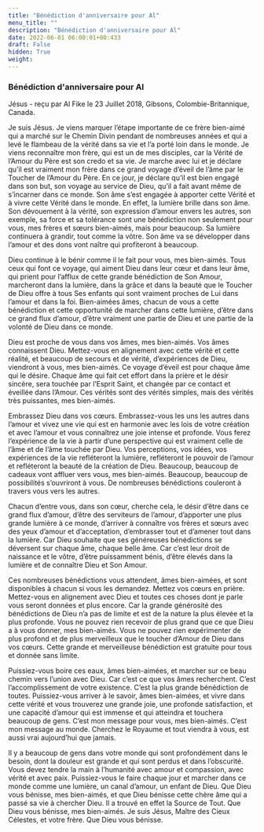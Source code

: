 ```yaml
---
title: "Bénédiction d'anniversaire pour Al"
menu_title: ""
description: "Bénédiction d'anniversaire pour Al"
date: 2022-06-01 06:00:01+00:433
draft: False
hidden: True
weight:
---
```

### Bénédiction d'anniversaire pour Al

Jésus - reçu par Al Fike le 23 Juillet 2018, Gibsons, Colombie-Britannique, Canada.

Je suis Jésus. Je viens marquer l’étape importante de ce frère bien-aimé qui a marché sur le Chemin Divin pendant de nombreuses années et qui a levé le flambeau de la vérité dans sa vie et l’a porté loin dans le monde. Je viens reconnaître mon frère, qui est un de mes disciples, car la Vérité de l’Amour du Père est son credo et sa vie. Je marche avec lui et je déclare qu’il est vraiment mon frère dans ce grand voyage d’éveil de l’âme par le Toucher de l’Amour du Père. En ce jour, je déclare qu’il est bien engagé dans son but, son voyage au service de Dieu, qu’il a fait avant même de s’incarner dans ce monde. Son âme s’est engagée à apporter cette Vérité et à vivre cette Vérité dans le monde. En effet, la lumière brille dans son âme. Son dévouement à la vérité, son expression d’amour envers les autres, son exemple, sa force et sa tolérance sont une bénédiction non seulement pour vous, mes frères et sœurs bien-aimés, mais pour beaucoup. Sa lumière continuera à grandir, tout comme la vôtre. Son âme va se développer dans l’amour et des dons vont naître qui profiteront à beaucoup.

Dieu continue à le bénir comme il le fait pour vous, mes bien-aimés. Tous ceux qui font ce voyage, qui aiment Dieu dans leur cœur et dans leur âme, qui prient pour l’afflux de cette grande bénédiction de Son Amour, marcheront dans la lumière, dans la grâce et dans la beauté que le Toucher de Dieu offre à tous Ses enfants qui sont vraiment proches de Lui dans l’amour et dans la foi. Bien-aimées âmes, chacun de vous a cette bénédiction et cette opportunité de marcher dans cette lumière, d’être dans ce grand flux d’amour, d’être vraiment une partie de Dieu et une partie de la volonté de Dieu dans ce monde.

Dieu est proche de vous dans vos âmes, mes bien-aimés. Vos âmes connaissent Dieu. Mettez-vous en alignement avec cette vérité et cette réalité, et beaucoup de secours et de vérité, d’expériences de Dieu, viendront à vous, mes bien-aimés. Ce voyage d’éveil est pour chaque âme qui le désire. Chaque âme qui fait cet effort dans la prière et le désir sincère, sera touchée par l’Esprit Saint, et changée par ce contact et éveillée dans l’Amour. Ces vérités sont des vérités simples, mais des vérités très puissantes, mes bien-aimés.

Embrassez Dieu dans vos cœurs. Embrassez-vous les uns les autres dans l’amour et vivez une vie qui est en harmonie avec les lois de votre création et avec l’amour et vous connaîtrez une joie intense et profonde. Vous ferez l’expérience de la vie à partir d’une perspective qui est vraiment celle de l’âme et de l’âme touchée par Dieu. Vos perceptions, vos idées, vos expériences de la vie refléteront la lumière, refléteront le pouvoir de l’amour et refléteront la beauté de la création de Dieu. Beaucoup, beaucoup de cadeaux vont affluer vers vous, mes bien-aimés. Beaucoup, beaucoup de possibilités s’ouvriront à vous. De nombreuses bénédictions couleront à travers vous vers les autres.

Chacun d’entre vous, dans son cœur, cherche cela, le désir d’être dans ce grand flux d’amour, d’être des serviteurs de l’amour, d’apporter une plus grande lumière à ce monde, d’arriver à connaître vos frères et sœurs avec des yeux d’amour et d’acceptation, d’embrasser tout et d’amener tout dans la lumière. Car Dieu souhaite que ses généreuses bénédictions se déversent sur chaque âme, chaque belle âme. Car c’est leur droit de naissance et le vôtre, d’être puissamment bénis, d’être élevés dans la lumière et de connaître Dieu et Son Amour.

Ces nombreuses bénédictions vous attendent, âmes bien-aimées, et sont disponibles à chacun si vous les demandez. Mettez vos cœurs en prière. Mettez-vous en alignement avec Dieu et toutes ces choses dont je parle vous seront données et plus encore. Car la grande générosité des bénédictions de Dieu n’a pas de limite et est de la nature la plus élevée et la plus profonde. Vous ne pouvez rien recevoir de plus grand que ce que Dieu a à vous donner, mes bien-aimés. Vous ne pouvez rien expérimenter de plus profond et de plus merveilleux que le toucher d’Amour de Dieu dans vos cœurs. Cette grande et merveilleuse bénédiction est gratuite pour tous et donnée sans limite.

Puissiez-vous boire ces eaux, âmes bien-aimées, et marcher sur ce beau chemin vers l’union avec Dieu. Car c’est ce que vos âmes recherchent. C’est l’accomplissement de votre existence. C’est la plus grande bénédiction de toutes. Puissiez-vous arriver à le savoir, âmes bien-aimées, et vivre dans cette vérité et vous trouverez une grande joie, une profonde satisfaction, et une capacité d’amour qui est immense et qui atteindra et touchera beaucoup de gens. C’est mon message pour vous, mes bien-aimés. C’est mon message au monde. Cherchez le Royaume et tout viendra à vous, est aussi vrai aujourd’hui que jamais.

Il y a beaucoup de gens dans votre monde qui sont profondément dans le besoin, dont la douleur est grande et qui sont perdus et dans l’obscurité. Vous devez tendre la main à l’humanité avec amour et compassion, avec vérité et avec paix. Puissiez-vous le faire chaque jour et marcher dans ce monde comme une lumière, un canal d’amour, un enfant de Dieu. Que Dieu vous bénisse, mes bien-aimés, et que Dieu bénisse cette chère âme qui a passé sa vie à chercher Dieu. Il a trouvé en effet la Source de Tout. Que Dieu vous bénisse, mes bien-aimés. Je suis Jésus, Maître des Cieux Célestes, et votre frère. Que Dieu vous bénisse.
